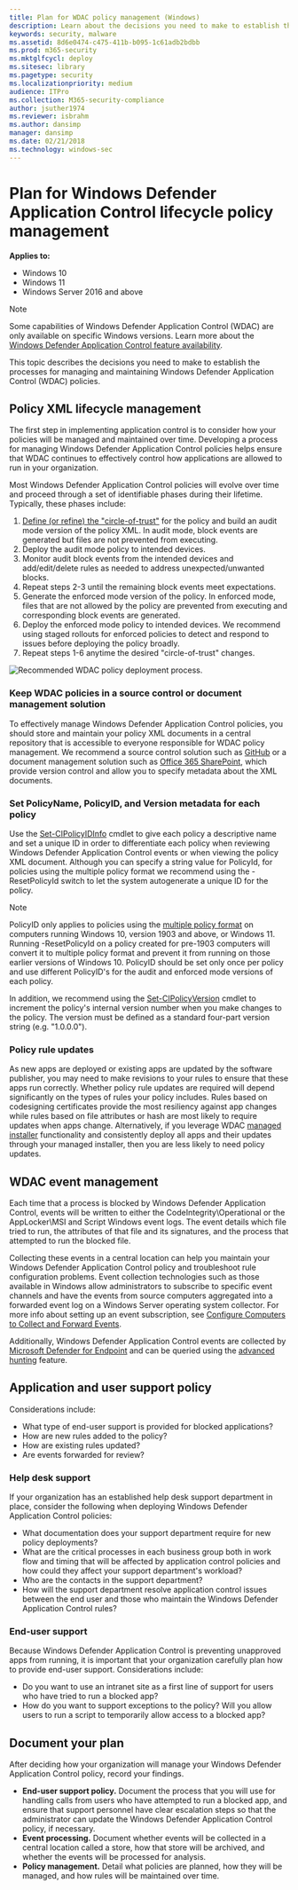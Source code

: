 ```yaml
---
title: Plan for WDAC policy management (Windows)
description: Learn about the decisions you need to make to establish the processes for managing and maintaining Windows Defender Application Control policies.
keywords: security, malware
ms.assetid: 8d6e0474-c475-411b-b095-1c61adb2bdbb
ms.prod: m365-security
ms.mktglfcycl: deploy
ms.sitesec: library
ms.pagetype: security
ms.localizationpriority: medium
audience: ITPro
ms.collection: M365-security-compliance
author: jsuther1974
ms.reviewer: isbrahm
ms.author: dansimp
manager: dansimp
ms.date: 02/21/2018
ms.technology: windows-sec
---
```


# Plan for Windows Defender Application Control lifecycle policy management

**Applies to:**

-   Windows 10
-   Windows 11
-   Windows Server 2016 and above

>[!NOTE]
>Some capabilities of Windows Defender Application Control (WDAC) are only available on specific Windows versions. Learn more about the [Windows Defender Application Control feature availability](feature-availability.md).

This topic describes the decisions you need to make to establish the processes for managing and maintaining Windows Defender Application Control (WDAC) policies.

## Policy XML lifecycle management

The first step in implementing application control is to consider how your policies will be managed and maintained over time. Developing a process for managing Windows Defender Application Control policies helps ensure that WDAC continues to effectively control how applications are allowed to run in your organization.

Most Windows Defender Application Control policies will evolve over time and proceed through a set of identifiable phases during their lifetime. Typically, these phases include:

1. [Define (or refine) the "circle-of-trust"](understand-windows-defender-application-control-policy-design-decisions.md) for the policy and build an audit mode version of the policy XML. In audit mode, block events are generated but files are not prevented from executing.
2. Deploy the audit mode policy to intended devices.
3. Monitor audit block events from the intended devices and add/edit/delete rules as needed to address unexpected/unwanted blocks.
4. Repeat steps 2-3 until the remaining block events meet expectations.
5. Generate the enforced mode version of the policy. In enforced mode, files that are not allowed by the policy are prevented from executing and corresponding block events are generated.
6. Deploy the enforced mode policy to intended devices. We recommend using staged rollouts for enforced policies to detect and respond to issues before deploying the policy broadly.
7. Repeat steps 1-6 anytime the desired "circle-of-trust" changes.  

![Recommended WDAC policy deployment process.](images/policyflow.png)

### Keep WDAC policies in a source control or document management solution

To effectively manage Windows Defender Application Control policies, you should store and maintain your policy XML documents in a central repository that is accessible to everyone responsible for WDAC policy management. We recommend a source control solution such as [GitHub](https://github.com/) or a document management solution such as [Office 365 SharePoint](https://products.office.com/sharepoint/collaboration), which provide version control and allow you to specify metadata about the XML documents.

### Set PolicyName, PolicyID, and Version metadata for each policy

Use the [Set-CIPolicyIDInfo](/powershell/module/configci/set-cipolicyidinfo) cmdlet to give each policy a descriptive name and set a unique ID in order to differentiate each policy when reviewing Windows Defender Application Control events or when viewing the policy XML document. Although you can specify a string value for PolicyId, for policies using the multiple policy format we recommend using the -ResetPolicyId switch to let the system autogenerate a unique ID for the policy.

> [!NOTE]
> PolicyID only applies to policies using the [multiple policy format](deploy-multiple-windows-defender-application-control-policies.md) on computers running Windows 10, version 1903 and above, or Windows 11. Running -ResetPolicyId on a policy created for pre-1903 computers will convert it to multiple policy format and prevent it from running on those earlier versions of Windows 10.
> PolicyID should be set only once per policy and use different PolicyID's for the audit and enforced mode versions of each policy.

In addition, we recommend using the [Set-CIPolicyVersion](/powershell/module/configci/set-cipolicyversion) cmdlet to increment the policy's internal version number when you make changes to the policy. The version must be defined as a standard four-part version string (e.g. "1.0.0.0").

### Policy rule updates

As new apps are deployed or existing apps are updated by the software publisher, you may need to make revisions to your rules to ensure that these apps run correctly. Whether policy rule updates are required will depend significantly on the types of rules your policy includes. Rules based on codesigning certificates provide the most resiliency against app changes while rules based on file attributes or hash are most likely to require updates when apps change. Alternatively, if you leverage WDAC [managed installer](configure-authorized-apps-deployed-with-a-managed-installer.md) functionality and consistently deploy all apps and their updates through your managed installer, then you are less likely to need policy updates.

## WDAC event management

Each time that a process is blocked by Windows Defender Application Control, events will be written to either the CodeIntegrity\Operational or the AppLocker\MSI and Script Windows event logs. The event details which file tried to run, the attributes of that file and its signatures, and the process that attempted to run the blocked file.

Collecting these events in a central location can help you maintain your Windows Defender Application Control policy and troubleshoot rule configuration problems. Event collection technologies such as those available in Windows allow administrators to subscribe to specific event channels and have the events from source computers aggregated into a forwarded event log on a Windows Server operating system collector. For more info about setting up an event subscription, see [Configure Computers to Collect and Forward Events](/previous-versions/windows/it-pro/windows-server-2008-R2-and-2008/cc748890(v=ws.11)).

Additionally, Windows Defender Application Control events are collected by [Microsoft Defender for Endpoint](/microsoft-365/security/defender-endpoint/microsoft-defender-endpoint) and can be queried using the [advanced hunting](querying-application-control-events-centrally-using-advanced-hunting.md) feature.

## Application and user support policy

Considerations include:

- What type of end-user support is provided for blocked applications?
- How are new rules added to the policy?
- How are existing rules updated?
- Are events forwarded for review?

### Help desk support

If your organization has an established help desk support department in place, consider the following when deploying Windows Defender Application Control policies:

- What documentation does your support department require for new policy deployments?
- What are the critical processes in each business group both in work flow and timing that will be affected by application control policies and how could they affect your support department's workload?
- Who are the contacts in the support department?
- How will the support department resolve application control issues between the end user and those who maintain the Windows Defender Application Control rules?

### End-user support

Because Windows Defender Application Control is preventing unapproved apps from running, it is important that your organization carefully plan how to provide end-user support. Considerations include:

- Do you want to use an intranet site as a first line of support for users who have tried to run a blocked app?
- How do you want to support exceptions to the policy? Will you allow users to run a script to temporarily allow access to a blocked app?

## Document your plan

After deciding how your organization will manage your Windows Defender Application Control policy, record your findings.

- **End-user support policy.** Document the process that you will use for handling calls from users who have attempted to run a blocked app, and ensure that support personnel have clear escalation steps so that the administrator can update the Windows Defender Application Control policy, if necessary.
- **Event processing.** Document whether events will be collected in a central location called a store, how that store will be archived, and whether the events will be processed for analysis.
- **Policy management.** Detail what policies are planned, how they will be managed, and how rules will be maintained over time.
